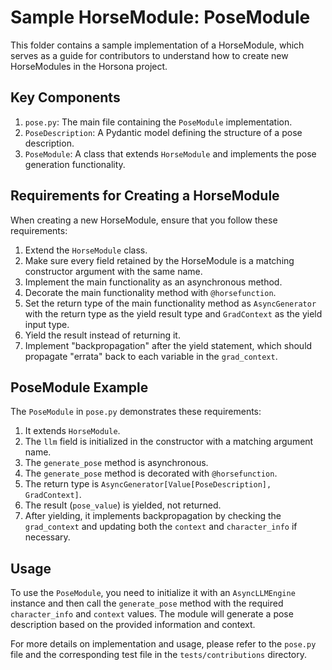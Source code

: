 # Sample HorseModule: PoseModule

This folder contains a sample implementation of a HorseModule, which serves as a guide for contributors to understand how to create new HorseModules in the Horsona project.

## Key Components

1. `pose.py`: The main file containing the `PoseModule` implementation.
2. `PoseDescription`: A Pydantic model defining the structure of a pose description.
3. `PoseModule`: A class that extends `HorseModule` and implements the pose generation functionality.

## Requirements for Creating a HorseModule

When creating a new HorseModule, ensure that you follow these requirements:

1. Extend the `HorseModule` class.
2. Make sure every field retained by the HorseModule is a matching constructor argument with the same name.
3. Implement the main functionality as an asynchronous method.
4. Decorate the main functionality method with `@horsefunction`.
5. Set the return type of the main functionality method as `AsyncGenerator` with the return type as the yield result type and `GradContext` as the yield input type.
6. Yield the result instead of returning it.
7. Implement "backpropagation" after the yield statement, which should propagate "errata" back to each variable in the `grad_context`.

## PoseModule Example

The `PoseModule` in `pose.py` demonstrates these requirements:

1. It extends `HorseModule`.
2. The `llm` field is initialized in the constructor with a matching argument name.
3. The `generate_pose` method is asynchronous.
4. The `generate_pose` method is decorated with `@horsefunction`.
5. The return type is `AsyncGenerator[Value[PoseDescription], GradContext]`.
6. The result (`pose_value`) is yielded, not returned.
7. After yielding, it implements backpropagation by checking the `grad_context` and updating both the `context` and `character_info` if necessary.

## Usage

To use the `PoseModule`, you need to initialize it with an `AsyncLLMEngine` instance and then call the `generate_pose` method with the required `character_info` and `context` values. The module will generate a pose description based on the provided information and context.

For more details on implementation and usage, please refer to the `pose.py` file and the corresponding test file in the `tests/contributions` directory.

